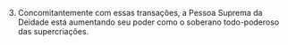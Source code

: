 ﻿3. Concomitantemente com essas transações, a Pessoa Suprema da Deidade está aumentando seu poder como o soberano todo-poderoso das supercriações.